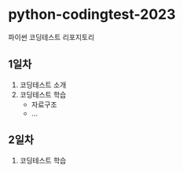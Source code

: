 # python-codingtest-2023
파이썬 코딩테스트 리포지토리

## 1일차
1. 코딩테스트 소개
2. 코딩테스트 학습
    - 자료구조
    - ...

## 2일차
1. 코딩테스트 학습